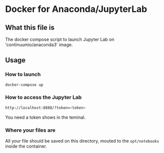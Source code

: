 # Docker for Anaconda/JupyterLab

## What this file is

The docker compose script to launch Jupyter Lab on 'continuumio/anaconda3' image.

## Usage

### How to launch

```bash
docker-compose up
```

### How to access the Jupyter Lab

```bash
http://localhost:8888/?token=<token>
```

You need a token shows in the teminal.

### Where your files are

All your file should be saved on this directory, mouted to the `opt/notebooks` inside the container.
